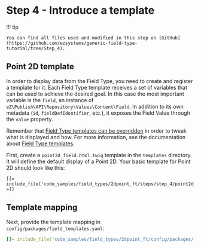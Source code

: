 # Step 4 - Introduce a template

!!! tip

    You can find all files used and modified in this step on [GitHub](https://github.com/ezsystems/generic-field-type-tutorial/tree/Step_4).

## Point 2D template

In order to display data from the Field Type, you need to create and register a template for it.
Each Field Type template receives a set of variables that can be used to achieve the desired goal.
In this case the most important variable is the `field`, an instance of `eZ\Publish\API\Repository\Values\Content\Field`.
In addition to its own metadata (`id`, `fieldDefIdentifier`, etc.), it exposes the Field Value through the `value` property.

Remember that [Field Type templates can be overridden](../../guide/twig_functions_reference.md#override-a-field-template-block) in order to tweak what is displayed and how.
For more information, see the documentation about [Field Type templates](../../api/field_type_form_and_template.md#content-view-templates).

First, create a `point2d_field.html.twig` template in the `templates` directory.
It will define the default display of a Point 2D.
Your basic template for Point 2D should look like this:

```html+twig
[[= include_file('code_samples/field_types/2dpoint_ft/steps/step_4/point2d_field.html.twig') =]]
```

## Template mapping

Next, provide the template mapping in `config/packages/field_templates.yaml`:

```yaml
[[= include_file('code_samples/field_types/2dpoint_ft/config/packages/field_templates.yaml', 0, 5) =]]
```
